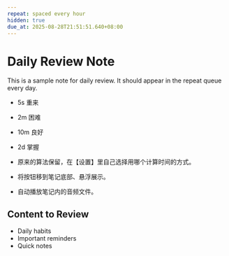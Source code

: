 ```yaml
---
repeat: spaced every hour
hidden: true
due_at: 2025-08-28T21:51:51.640+08:00
---
```


# Daily Review Note

This is a sample note for daily review. It should appear in the repeat queue every day.
* 5s 重来
* 2m 困难
* 10m 良好
* 2d 掌握

* 原来的算法保留，在【设置】里自己选择用哪个计算时间的方式。
* 将按钮移到笔记底部、悬浮展示。
* 自动播放笔记内的音频文件。


## Content to Review

- Daily habits
- Important reminders
- Quick notes
